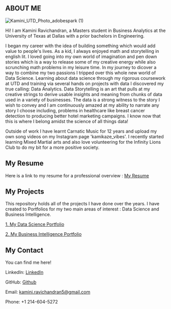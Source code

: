 ## ABOUT ME

![Kamini_UTD_Photo_adobespark (1)](https://user-images.githubusercontent.com/69264932/116331116-b0e92580-a794-11eb-874f-cf4f2c3d5950.jpg)


Hi! I am Kamini Ravichandran, a Masters student in Business Analytics at the University of Texas at Dallas with a prior bachelors in Engineering. 

I began my career with the idea of building something which would add value to people's lives. As a kid, I always enjoyed math and storytelling in english lit. I loved going into my own world of imagination and pen down stories which is a way to release some of my creative energy while also scrunching math problems in my leisure time. In my journey to dicover a way to combine my two passions I tripped over this whole new world of Data Science. Learning about data science through my rigorous coursework at UTD and training via several hands on projects with data I discovered my true calling: Data Analytics. Data Storytelling is an art that pulls at my creative strings to derive usable insights and meaning from chunks of data used in a variety of businesses. The data is a strong witness to the story I wish to convey and I am continuously amazed at my ability to narrate any story I choose including, problems in healthcare like breast cancer detection to producing better hotel marketing campaigns. I know now that this is where I belong amidst the science of all things data!

Outside of work I have learnt Carnatic Music for 12 years and upload my own song videos on my Instagram page 'kamikaze_vibes'. I recently started learning Mixed Martial arts and also love volunteering for the Infinity Lions Club to do my bit for a more positive society.


## My Resume
Here is a link to my resume for a professional overview : 
[My Resume](https://kaminiravichandran.github.io/My-Resume/)


## My Projects
This repository holds all of the projects I have done over the years. I have created to Portfolios for my two main areas of interest : Data Science and Business Intelligence.

[1. My Data Science Portfolio](https://kaminiravichandran.github.io/Kamini_Data_Science_Portfolio/)

[2. My Business Intelligence Portfolio](https://kaminiravichandran.github.io/Kamini-Business-Intelligence-Portfolio/)

## My Contact
You can find me here!

LinkedIn: [LinkedIn](https://www.linkedin.com/in/kaminiravichandran/)

GitHub: [Github](https://github.com/kaminiravichandran)

Email: kamini.ravichandran5@gmail.com

Phone: +1 214-604-5272








